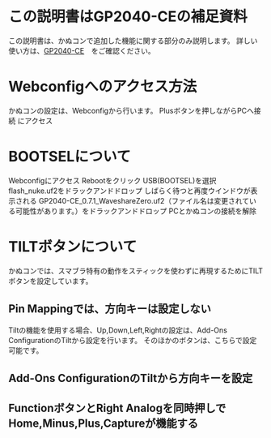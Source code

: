 # この説明書はGP2040-CEの補足資料
この説明書は、かぬコンで追加した機能に関する部分のみ説明します。
詳しい使い方は、[GP2040-CE](https://gp2040-ce.info/#/)　をご確認ください。
# Webconfigへのアクセス方法
かぬコンの設定は、Webconfigから行います。
Plusボタンを押しながらPCへ接続
[](http://192.168.7.1)にアクセス
# BOOTSELについて
Webconfigにアクセス
Rebootをクリック
USB(BOOTSEL)を選択
flash_nuke.uf2をドラックアンドドロップ
しばらく待つと再度ウインドウが表示される
GP2040-CE_0.7.1_WaveshareZero.uf2（ファイル名は変更されている可能性があります。）をドラックアンドドロップ
PCとかぬコンの接続を解除
# TILTボタンについて
かぬコンでは、スマブラ特有の動作をスティックを使わずに再現するためにTILTボタンを設定しています。
## Pin Mappingでは、方向キーは設定しない
Tiltの機能を使用する場合、Up,Down,Left,Rightの設定は、Add-Ons ConfigurationのTiltから設定を行います。
そのほかのボタンは、こちらで設定可能です。
## Add-Ons ConfigurationのTiltから方向キーを設定
## FunctionボタンとRight Analogを同時押しでHome,Minus,Plus,Captureが機能する
